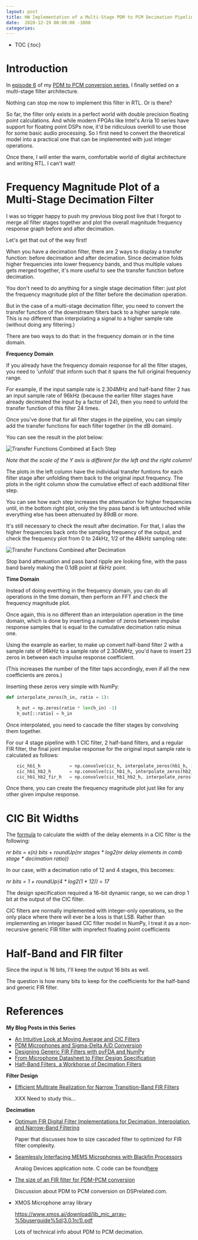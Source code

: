 ```yaml
---
layout: post
title: HW Implementation of a Multi-Stage PDM to PCM Decimation Pipeline
date:  2020-12-19 00:00:00 -1000
categories:
---
```


* TOC
{:toc}

# Introduction

In [episode 6](/2020/12/20/Design-of-a-Multi-Stage-PDM-to-PCM-Decimation-Pipeline.html) of 
my [PDM to PCM conversion series](#references), I finally settled on a multi-stage
filter architecture.

Nothing can stop me now to implement this filter in RTL. Or is there?

So far, the filter only exists in a perfect world with double precision floating
point calculations. And while modern FPGAs like Intel's Arria 10 series have support
for floating point DSPs now, it'd be ridiculous overkill to use those for some basic
audio processing. So I first need to convert the theoretical model into a practical
one that can be implemented with just integer operations.

Once there, I will enter the warm, comfortable world of digital architecture and
writing RTL. I can't wait!

# Frequency Magnitude Plot of a Multi-Stage Decimation Filter

I was so trigger happy to push my previous blog post live that I forgot to merge
all filter stages together and plot the overall magnitude frequency response graph
before and after decimation.

Let's get that out of the way first!

When you have a decimation filter, there are 2 ways to display a transfer function:
before decimation and after decimation. Since decimation folds higher frequencies
into lower frequency bands, and thus multiple values gets merged together, it's
more useful to see the transfer function before decimation.

You don't need to do anything for a single stage decimation filter: just plot the 
frequency magnitude plot of the filter before the decimation operation.

But in the case of a multi-stage decimation filter, you need to convert the transfer
function of the downstream filters back to a higher sample rate. This is no different
than interpolating a signal to a higher sample rate (without doing any filtering.)

There are two ways to do that: in the frequency domain or in the time domain.

**Frequency Domain**

If you already have the frequency domain response for all the filter stages, you
need to 'unfold' that inform such that it spans the full original frequency range.

For example, if the input sample rate is 2.304MHz and half-band filter 2 has an input
sample rate of 96kHz (because the earlier filter stages have already decimated the input
by a factor of 24), then you need to  unfold the transfer function of this filter 24 times.

Once you've done that for all filter stages in the pipeline, you can simply add the
transfer functions for each filter together (in the dB domain).

You can see the result in the plot below:

![Transfer Functions Combined at Each Step](/assets/pdm/pdm_pcm2rtl/pdm_pcm2rtl_joint_filters.svg)

*Note that the scale of the Y axis is different for the left and the right column!*

The plots in the left column have the individual transfer funtions for each filter stage 
after unfolding them back to the original input frequency. The plots in the right column 
show the cumulative effect of each additional filter step. 

You can see how each step increases the attenuation for higher frequencies until, in the
bottom right plot, only the tiny pass band is left untouched while everything else has
been attenuated by 89dB or more.

It's still necessary to check the result after decimation. For that, I alias the higher frequencies 
back onto the sampling frequency of the output, and check the frequency plot from 0 to 
24kHz, 1/2 of the 48kHz sampling rate:

![Transfer Functions Combined after Decimation](/assets/pdm/pdm_pcm2rtl/pdm_pcm2rtl_joint_filters_after_decimation.svg)

Stop band attenuation and pass band ripple are looking fine, with the pass band barely
making the 0.1dB point at 6kHz point.

**Time Domain**

Instead of doing everthing in the frequency domain, you can do all operations in the time domain, then
perform an FFT and check the frequency magnitude plot.

Once again, this is no different than an interpolation operation in the time domain, which is
done by inserting a number of zeros between impulse response samples that is equal to the cumulative 
decimation ratio minus one.

Using the example as earlier, to make up convert half-band filter 2 with a sample rate of 96kHz to 
a sample rate of 2.304MHz, you'd have to insert 23 zeros in between each impulse response coefficient.

(This increases the number of the filter taps accordingly, even if all the new coefficients are zeros.)

Inserting these zeros very simple with NumPy:

```python
def interpolate_zeros(h_in, ratio = 1):

    h_out = np.zeros(ratio * len(h_in) -1)
    h_out[::ratio] = h_in
```

Once interpolated, you need to cascade the filter stages by convolving them together.

For our 4 stage pipeline with 1 CIC filter, 2 half-band filters, and a regular FIR filter,
the final joint impulse response for the original input sample rate is calculated as follows:

```python
    cic_hb1_h           = np.convolve(cic_h, interpolate_zeros(hb1_h, 12))
    cic_hb1_hb2_h       = np.convolve(cic_hb1_h, interpolate_zeros(hb2_h, 24))
    cic_hb1_hb2_fir_h   = np.convolve(cic_hb1_hb2_h, interpolate_zeros(fir_h, 48))
```

Once there, you can create the frequency magnitude plot just like for any other given
impulse response.


# CIC Bit Widths

The [formula](/2020/09/30/Moving-Average-and-CIC-Filters.html#the-size-of-the-delay-elements-in-a-cic-filter)
to calculate the width of the delay elements in a CIC filter is the following:

*nr bits = x(n) bits + roundUp(nr stages * log2(nr delay elements in comb stage * decimation ratio))*

In our case, with a decimation ratio of 12 and 4 stages, this becomes:

*nr bits = 1 + roundUp(4 * log2(1 * 12)) = 17*

The design specification required a 16-bit dynamic range, so we can drop 1 bit at the output of the
CIC filter.

CIC filters are normally implemented with integer-only operations, so the only place where
there will ever be a loss is that LSB. Rather than implementing an integer based CIC filter model in 
NumPy, I treat it as a non-recursive generic FIR filter with imprefect floating point coefficients

# Half-Band and FIR filter

Since the input is 16 bits, I'll keep the output 16 bits as well.

The question is how many bits to keep for the coefficients for the half-band and generic FIR filter.


# References

**My Blog Posts in this Series**

* [An Intuitive Look at Moving Average and CIC Filters](/2020/09/30/Moving-Average-and-CIC-Filters.html)
* [PDM Microphones and Sigma-Delta A/D Conversion](/2020/10/04/PDM-Microphones-and-Sigma-Delta-Conversion.html)
* [Designing Generic FIR Filters with pyFDA and NumPy](/2020/10/11/Designing-Generic-FIR-Filters-with-pyFDA-and-Numpy.html)
* [From Microphone Datasheet to Filter Design Specification](/2020/10/17/From-Microphone-Datasheet-to-Design-Specification.html)
* [Half-Band Filters, a Workhorse of Decimation Filters](/2020/12/15/Half-Band-Filters-A-Workhorse-of-Decimation-Filters.html)

**Filter Design**

* [Efficient Multirate Realization for Narrow Transition-Band FIR Filters](https://www.cs.tut.fi/~ts/Part4_Tor_Tapio1.pdf)

    XXX Need to study this...

**Decimation**

* [Optimum FIR Digital Filter Implementations for Decimation, Interpolation, and Narrow-Band Filtering](https://web.ece.ucsb.edu/Faculty/Rabiner/ece259/Reprints/087_optimum%20fir%20digital%20filters.pdf)

    Paper that discusses how to size cascaded filter to optimized for FIR filter complexity.

* [Seamlessly Interfacing MEMS Microphones with Blackfin Processors](https://www.analog.com/media/en/technical-documentation/application-notes/EE-350rev1.pdf)

    Analog Devices application note. C code can be found[here](https://www.analog.com/media/en/technical-documentation/application-notes/EE350v01.zip)

* [The size of an FIR filter for PDM-PCM conversion](https://www.dsprelated.com/thread/11806/the-size-of-an-fir-filter-for-pdm-pcm-conversion)

    Discussion about PDM to PCM conversion on DSPrelated.com.

* XMOS Microphone array library

    https://www.xmos.ai/download/lib_mic_array-%5buserguide%5d(3.0.1rc1).pdf

    Lots of technical info about PDM to PCM decimation.

